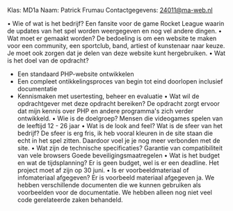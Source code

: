 Klas: MD1a
Naam: Patrick Frumau
Contactgegevens: 24011@ma-web.nl


• Wie of wat is het bedrijf? 
Een fansite voor de game Rocket League waarin de updates van het spel worden weergegeven en nog vel andere dingen.
• Wat moet er gemaakt worden?
De bedoeling is om een website te maken voor een community, een sportclub, band, artiest of kunstenaar naar keuze.
Je moet ook zorgen dat je delen van deze website kunt hergebruiken.
• Wat is het doel van de opdracht?
- Een standaard PHP-website ontwikkelen
- Een compleet ontikkelingsproces van begin tot eind doorlopen inclusief documentatie
- Kennismaken met usertesting, beheer en evaluatie
• Wat wil de opdrachtgever met deze opdracht bereiken?
De opdracht zorgt ervoor dat mijn kennis over PHP en andere programma's zich verder ontwikkeld. 
• Wie is de doelgroep?
Mensen die videogames spelen van de leeftijd 12 - 26 jaar
• Wat is de look and feel? Wat is de sfeer van het bedrijf?
De sfeer is erg fris, ik heb vooral kleuren in de site staan die echt in het spel zitten. Daardoor voel je je 
nog meer verbonden met de site.
• Wat zijn de technische specificaties?
Garantie van compatibiliteit van vele browsers
Goede beveiligingsmaatregelen 
• Wat is het budget en wat de tijdsplanning?
Er is geen budget, wel is er een deadline. Het project moet af zijn op 30 juni.
• Is er voorbeeldmateriaal of infomateriaal afgegeven?
Er is voorbeeld materiaal afgegeven ja. We hebben verschillende documenten die we kunnen gebruiken als voorbeelden voor de 
documentatie. We hebben alleen nog niet veel code gerelateerde zaken behandeld.
